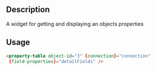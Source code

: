 <!--

@parent Home.components
@group property-table.types Types
@group property-table.props Properties

-->

## Description
A widget for getting and displaying an objects properties

## Usage

```html
<property-table object-id="3" {connection}="connection"
 {field-properties}="detailFields" />
```
